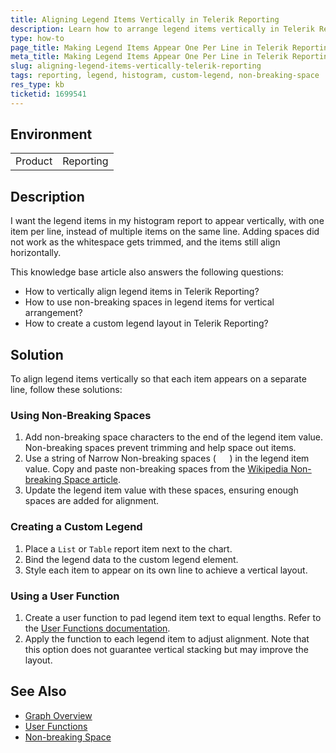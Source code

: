 ```yaml
---
title: Aligning Legend Items Vertically in Telerik Reporting
description: Learn how to arrange legend items vertically in Telerik Reporting histograms using non-breaking spaces or custom legends.
type: how-to
page_title: Making Legend Items Appear One Per Line in Telerik Reporting
meta_title: Making Legend Items Appear One Per Line in Telerik Reporting
slug: aligning-legend-items-vertically-telerik-reporting
tags: reporting, legend, histogram, custom-legend, non-breaking-space
res_type: kb
ticketid: 1699541
---
```


## Environment
<table>
<tbody>
<tr>
<td>Product</td>
<td>Reporting</td>
</tr>
</tbody>
</table>

## Description

I want the legend items in my histogram report to appear vertically, with one item per line, instead of multiple items on the same line. Adding spaces did not work as the whitespace gets trimmed, and the items still align horizontally.

This knowledge base article also answers the following questions:
- How to vertically align legend items in Telerik Reporting?
- How to use non-breaking spaces in legend items for vertical arrangement?
- How to create a custom legend layout in Telerik Reporting?

## Solution

To align legend items vertically so that each item appears on a separate line, follow these solutions:

### Using Non-Breaking Spaces

1. Add non-breaking space characters to the end of the legend item value. Non-breaking spaces prevent trimming and help space out items.
2. Use a string of Narrow Non-breaking spaces (`   `) in the legend item value. Copy and paste non-breaking spaces from the [Wikipedia Non-breaking Space article](https://en.wikipedia.org/wiki/Non-breaking_space).
3. Update the legend item value with these spaces, ensuring enough spaces are added for alignment.

### Creating a Custom Legend

1. Place a `List` or `Table` report item next to the chart.
2. Bind the legend data to the custom legend element.
3. Style each item to appear on its own line to achieve a vertical layout.

### Using a User Function

1. Create a user function to pad legend item text to equal lengths. Refer to the [User Functions documentation](https://docs.telerik.com/reporting/designing-reports/connecting-to-data/expressions/extending-expressions/user-functions).
2. Apply the function to each legend item to adjust alignment. Note that this option does not guarantee vertical stacking but may improve the layout.

## See Also

- [Graph Overview](https://docs.telerik.com/reporting/graph-overview)
- [User Functions](https://docs.telerik.com/reporting/designing-reports/connecting-to-data/expressions/extending-expressions/user-functions)
- [Non-breaking Space](https://en.wikipedia.org/wiki/Non-breaking_space)

